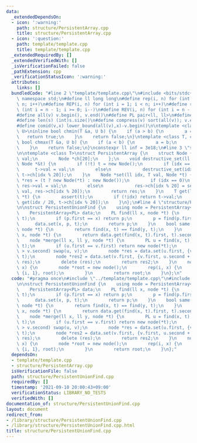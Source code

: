 ```yaml
---
data:
  _extendedDependsOn:
  - icon: ':warning:'
    path: structure/PersistentArray.cpp
    title: structure/PersistentArray.cpp
  - icon: ':question:'
    path: template/template.cpp
    title: template/template.cpp
  _extendedRequiredBy: []
  _extendedVerifiedWith: []
  _isVerificationFailed: false
  _pathExtension: cpp
  _verificationStatusIcon: ':warning:'
  attributes:
    links: []
  bundledCode: "#line 2 \"template/template.cpp\"\n#include <bits/stdc++.h>\nusing\
    \ namespace std;\n#define ll long long\n#define rep(i, n) for (int i = 0; i <\
    \ n; i++)\n#define REP(i, n) for (int i = 1; i < n; i++)\n#define rev(i, n) for\
    \ (int i = n - 1; i >= 0; i--)\n#define REV(i, n) for (int i = n - 1; i > 0; i--)\n\
    #define all(v) v.begin(), v.end()\n#define PL pair<ll, ll>\n#define PI pair<int,int>\n\
    #define len(s) (int)s.size()\n#define compress(v) sort(all(v)); v.erase(unique(all(v)),v.end());\n\
    #define comid(v,x) lower_bound(all(v),x)-v.begin()\n\ntemplate <class T, class\
    \ U>\ninline bool chmin(T &a, U b) {\n    if (a > b) {\n        a = b;\n     \
    \   return true;\n    }\n    return false;\n}\ntemplate <class T, class U>\ninline\
    \ bool chmax(T &a, U b) {\n    if (a < b) {\n        a = b;\n        return true;\n\
    \    }\n    return false;\n}\nconstexpr ll inf = 3e18;\n#line 3 \"structure/PersistentArray.cpp\"\
    \n\ntemplate <class T>\nstruct PersistentArray {\n    struct Node {\n        T\
    \ val;\n        Node *ch[20];\n    };\n    void destructive_set(ll idx, T val,\
    \ Node *&t) {\n        if (!t) t = new Node();\n        if (idx == 0)\n      \
    \      t->val = val;\n        else\n            destructive_set(idx / 20, val,\
    \ t->ch[idx % 20]);\n    }\n    Node *set(ll idx, T val, Node *t) {\n        Node\
    \ *res = (t ? new Node(*t) : new Node());\n        if (idx == 0)\n           \
    \ res->val = val;\n        else\n            res->ch[idx % 20] = set(idx / 20,\
    \ val, res->ch[idx % 20]);\n        return res;\n    }\n    T get(ll idx, Node\
    \ *t) {\n        assert(t);\n        if (!idx) return t->val;\n        return\
    \ get(idx / 20, t->ch[idx % 20]);\n    }\n};\n#line 4 \"structure/PersistentUnionFind.cpp\"\
    \n\nstruct PersistentUnionFind {\n    using node = PersistentArray<PL>::Node;\n\
    \    PersistentArray<PL> data;\n    PL find(ll x, node *t) {\n        PL p = data.get(x,\
    \ t);\n        if (p.first == x) return p;\n        p = find(p.first, t);\n  \
    \      data.set(x, p, t);\n        return p;\n    }\n    bool same(ll x, ll y,\
    \ node *t) {\n        return find(x, t) == find(y, t);\n    }\n    ll size(ll\
    \ x, node *t) {\n        return data.get(find(x, t).first, t).second;\n    }\n\
    \    node *merge(ll x, ll y, node *t) {\n        PL u = find(x, t), v = find(y,\
    \ t);\n        if (u.first == v.first) return new node(*t);\n        if (u.second\
    \ > v.second) swap(u, v);\n        node *res = data.set(u.first, {v.first, u.second},\
    \ t);\n        node *res2 = data.set(v.first, {v.first, u.second + v.second},\
    \ res);\n        delete (res);\n        return res2;\n    }\n    node *init(ll\
    \ x) {\n        node *root = new node();\n        rep(i, x) {\n            data.destructive_set(i,\
    \ {i, 1}, root);\n        }\n        return root;\n    }\n};\n"
  code: "#pragma once\n#include \"../template/template.cpp\"\n#include \"PersistentArray.cpp\"\
    \n\nstruct PersistentUnionFind {\n    using node = PersistentArray<PL>::Node;\n\
    \    PersistentArray<PL> data;\n    PL find(ll x, node *t) {\n        PL p = data.get(x,\
    \ t);\n        if (p.first == x) return p;\n        p = find(p.first, t);\n  \
    \      data.set(x, p, t);\n        return p;\n    }\n    bool same(ll x, ll y,\
    \ node *t) {\n        return find(x, t) == find(y, t);\n    }\n    ll size(ll\
    \ x, node *t) {\n        return data.get(find(x, t).first, t).second;\n    }\n\
    \    node *merge(ll x, ll y, node *t) {\n        PL u = find(x, t), v = find(y,\
    \ t);\n        if (u.first == v.first) return new node(*t);\n        if (u.second\
    \ > v.second) swap(u, v);\n        node *res = data.set(u.first, {v.first, u.second},\
    \ t);\n        node *res2 = data.set(v.first, {v.first, u.second + v.second},\
    \ res);\n        delete (res);\n        return res2;\n    }\n    node *init(ll\
    \ x) {\n        node *root = new node();\n        rep(i, x) {\n            data.destructive_set(i,\
    \ {i, 1}, root);\n        }\n        return root;\n    }\n};"
  dependsOn:
  - template/template.cpp
  - structure/PersistentArray.cpp
  isVerificationFile: false
  path: structure/PersistentUnionFind.cpp
  requiredBy: []
  timestamp: '2021-09-10 20:00:43+09:00'
  verificationStatus: LIBRARY_NO_TESTS
  verifiedWith: []
documentation_of: structure/PersistentUnionFind.cpp
layout: document
redirect_from:
- /library/structure/PersistentUnionFind.cpp
- /library/structure/PersistentUnionFind.cpp.html
title: structure/PersistentUnionFind.cpp
---
```

